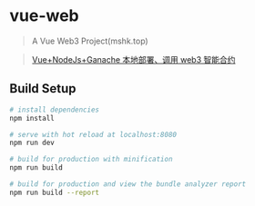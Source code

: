 # vue-web

> A Vue Web3 Project(mshk.top)

> [Vue+NodeJs+Ganache 本地部署、调用 web3 智能合约](https://mshk.top/2022/05/vue-node-npm-ganache-web3/)

## Build Setup

``` bash
# install dependencies
npm install

# serve with hot reload at localhost:8080
npm run dev

# build for production with minification
npm run build

# build for production and view the bundle analyzer report
npm run build --report
```
